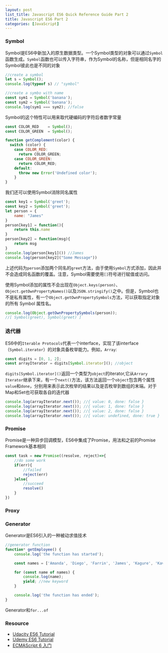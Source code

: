 ```yaml
---
layout: post
list_title: Javascript ES6 Quick Reference Guide Part 2
title: Javascript ES6 Part 2
categories: [JavaScript]
---
```


### Symbol

Symbol是ES6中新加入的原生数据类型。一个Symbol类型的对象可以通过`Symbol`函数生成。`Symbol`函数也可以传入字符串，作为Symbol的名称，但是相同名字的Symbol彼此也是不同的对象

```javascript
//create a symbol
let s = Symbol();
console.log(typeof s) // "symbol"

//create a symbo with name
const sym1 = Symbol('banana');
const sym2 = Symbol('banana');
console.log(sym1 === sym2); //false
```
Symbol的这个特性可以用来取代硬编码的字符后者数字常量

```javascript
const COLOR_RED    = Symbol();
const COLOR_GREEN  = Symbol();

function getComplement(color) {
  switch (color) {
    case COLOR_RED:
      return COLOR_GREEN;
    case COLOR_GREEN:
      return COLOR_RED;
    default:
      throw new Error('Undefined color');
    }
}
```

我们还可以使用Symbol消除同名属性

```javascript
const key1 = Symbol('greet');
const key2 = Symbol('greet');
let person = {
    name: "James"
}
person[key1] = function(){
    return this.name
}
person[key2] = function(msg){
    return msg
}
console.log(person[key1]()) //James
console.log(person[key2]("Some Message"))
```
上述代码为`person`添加两个同名的`greet`方法，由于使用`Symbol`方式添加，因此并不会造成同名函数的覆盖。注意，Symbol需要使用`[]`符号进行赋值或访问。

使用Symbol添加的属性不会出现在`Object.keys(person)`、`Object.getOwnPropertyNames()`以及`JSON.stringify()`之中。但是，Symbol也不是私有属性，有一个`Object.getOwnPropertySymbols`方法，可以获取指定对象的所有 Symbol 属性名。

```javascript
console.log(Object.getOwnPropertySymbols(person));
//[ Symbol(greet), Symbol(greet) ]
```


### 迭代器

ES6中的`Iterable Protocols`代表一个interface，实现了该interface（`Symbol.iterator`）的对象具备枚举能力。例如，`Array`:

```javascript
const digits = [0, 1, 2];
const arrayIterator = digits[Symbol.iterator](); //object
```
`digits[Symbol.iterator]()`返回一个类型为`object`的iterator,它从`Arrary Iterator`继承下来，有一个`next()`方法，该方法返回一个`object`包含两个属性`value`和`done`，分别用来表示此次枚举的结果以及是否枚举到数组的末端。对于Map和Set也可获取各自的迭代器

```javascript
console.log(arrayIterator.next()); //{ value: 0, done: false }
console.log(arrayIterator.next()); //{ value: 1, done: false }
console.log(arrayIterator.next()); //{ value: 2, done: false }
console.log(arrayIterator.next()); //{ value: undefined, done: true }
```

### Promise

Promise是一种异步回调模型，ES6中集成了Promise，用法和之前的Promise Framework基本相同

```javascript
const task = new Promise((resolve, reject)=>{
    //do some work
    if(err){
        //failed
        reject(err)
    }else{
        //succeed
        resolve()
    }
})
```

### Proxy


### Generator

Generator是ES6引入的一种被动求值技术

```javascript
//generator function
function* getEmployee() {
    console.log('the function has started');

    const names = ['Amanda', 'Diego', 'Farrin', 'James', 'Kagure', 'Kavita', 'Orit', 'Richard'];

    for (const name of names) {
        console.log(name);
        yield; //new keyword
    }

    console.log('the function has ended');
}
```

Generator和`for...of`

### Resource

- [Udacity ES6 Tutorial](https://classroom.udacity.com/courses/ud356)
- [Udemy ES6 Tutorial](https://www.udemy.com/javascript-es6-tutorial)
- [ECMAScript 6 入门](http://es6.ruanyifeng.com/)

